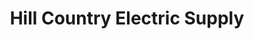 ---
title: "Hill Country Electric Supply"
url: /cedar-park/hill-country-electric-supply/
shop: Elektrisch
---